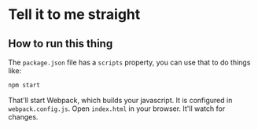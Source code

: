 # Tell it to me straight

## How to run this thing

The `package.json` file has a `scripts` property, you can use that to do things like:

```bash
npm start
```

That'll start Webpack, which builds your javascript. It is configured in `webpack.config.js`. Open `index.html` in your browser. It'll watch for changes.
